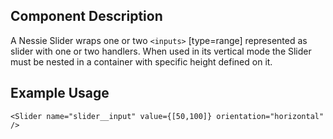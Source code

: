 Component Description
---------------------

A Nessie Slider wraps one or two `<inputs>` [type=range] represented as slider with one
or two handlers. When used in its vertical mode the Slider must be nested in a container with specific
height defined on it.

Example Usage
-------------

    <Slider name="slider__input" value={[50,100]} orientation="horizontal" />
